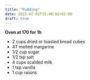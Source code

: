 ```yaml
---
title: "Pudding"
date: 2023-07-02T15:40:02+02:00
draft: true
---
```


**Oven at 170 for 1h**
* 2 cups dried or toasted bread cubes
* 4T melted margarine
* 1/2 cup sugar
* 1/2 tsp salt
* 4 cups scalded milk
* 1 tsp vanilla
* 1 cup raisins
